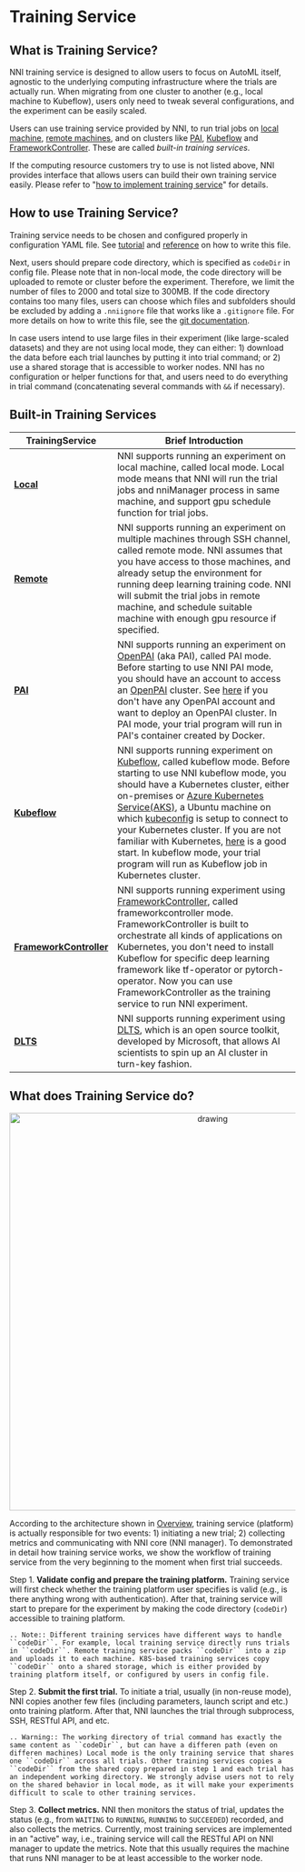 # Training Service

## What is Training Service?

NNI training service is designed to allow users to focus on AutoML itself, agnostic to the underlying computing infrastructure where the trials are actually run. When migrating from one cluster to another (e.g., local machine to Kubeflow), users only need to tweak several configurations, and the experiment can be easily scaled.

Users can use training service provided by NNI, to run trial jobs on [local machine](./LocalMode.md), [remote machines](./RemoteMachineMode.md), and on clusters like [PAI](./PaiMode.md), [Kubeflow](./KubeflowMode.md) and [FrameworkController](./FrameworkControllerMode.md). These are called *built-in training services*.

If the computing resource customers try to use is not listed above, NNI provides interface that allows users can build their own training service easily. Please refer to "[how to implement training service](./HowToImplementTrainingService)" for details.

## How to use Training Service?

Training service needs to be chosen and configured properly in configuration YAML file. See [tutorial](../Tutorial/QuickStart) and [reference](../Tutorial/ExperimentConfig) on how to write this file.

Next, users should prepare code directory, which is specified as `codeDir` in config file. Please note that in non-local mode, the code directory will be uploaded to remote or cluster before the experiment. Therefore, we limit the number of files to 2000 and total size to 300MB. If the code directory contains too many files, users can choose which files and subfolders should be excluded by adding a `.nniignore` file that works like a `.gitignore` file. For more details on how to write this file, see the [git documentation](https://git-scm.com/docs/gitignore#_pattern_format).

In case users intend to use large files in their experiment (like large-scaled datasets) and they are not using local mode, they can either: 1) download the data before each trial launches by putting it into trial command; or 2) use a shared storage that is accessible to worker nodes. NNI has no configuration or helper functions for that, and users need to do everything in trial command (concatenating several commands with `&&` if necessary).

## Built-in Training Services

|TrainingService|Brief Introduction|
|---|---|
|[__Local__](./LocalMode.html)|NNI supports running an experiment on local machine, called local mode. Local mode means that NNI will run the trial jobs and nniManager process in same machine, and support gpu schedule function for trial jobs.|
|[__Remote__](./RemoteMachineMode.html)|NNI supports running an experiment on multiple machines through SSH channel, called remote mode. NNI assumes that you have access to those machines, and already setup the environment for running deep learning training code. NNI will submit the trial jobs in remote machine, and schedule suitable machine with enough gpu resource if specified.|
|[__PAI__](./PaiMode.html)|NNI supports running an experiment on [OpenPAI](https://github.com/Microsoft/pai) (aka PAI), called PAI mode. Before starting to use NNI PAI mode, you should have an account to access an [OpenPAI](https://github.com/Microsoft/pai) cluster. See [here](https://github.com/Microsoft/pai#how-to-deploy) if you don't have any OpenPAI account and want to deploy an OpenPAI cluster. In PAI mode, your trial program will run in PAI's container created by Docker.|
|[__Kubeflow__](./KubeflowMode.html)|NNI supports running experiment on [Kubeflow](https://github.com/kubeflow/kubeflow), called kubeflow mode. Before starting to use NNI kubeflow mode, you should have a Kubernetes cluster, either on-premises or [Azure Kubernetes Service(AKS)](https://azure.microsoft.com/en-us/services/kubernetes-service/), a Ubuntu machine on which [kubeconfig](https://kubernetes.io/docs/concepts/configuration/organize-cluster-access-kubeconfig/) is setup to connect to your Kubernetes cluster. If you are not familiar with Kubernetes, [here](https://kubernetes.io/docs/tutorials/kubernetes-basics/) is a good start. In kubeflow mode, your trial program will run as Kubeflow job in Kubernetes cluster.|
|[__FrameworkController__](./FrameworkControllerMode.html)|NNI supports running experiment using [FrameworkController](https://github.com/Microsoft/frameworkcontroller), called frameworkcontroller mode. FrameworkController is built to orchestrate all kinds of applications on Kubernetes, you don't need to install Kubeflow for specific deep learning framework like tf-operator or pytorch-operator. Now you can use FrameworkController as the training service to run NNI experiment.|
|[__DLTS__](./DLTSMode.html)|NNI supports running experiment using [DLTS](https://github.com/microsoft/DLWorkspace.git), which is an open source toolkit, developed by Microsoft, that allows AI scientists to spin up an AI cluster in turn-key fashion.|

## What does Training Service do?

<p align="center">
<img src="https://user-images.githubusercontent.com/23273522/51816536-ed055580-2301-11e9-8ad8-605a79ee1b9a.png" alt="drawing" width="700"/>
</p>

According to the architecture shown in [Overview](../Overview), training service (platform) is actually responsible for two events: 1) initiating a new trial; 2) collecting metrics and communicating with NNI core (NNI manager). To demonstrated in detail how training service works, we show the workflow of training service from the very beginning to the moment when first trial succeeds.

Step 1. **Validate config and prepare the training platform.** Training service will first check whether the training platform user specifies is valid (e.g., is there anything wrong with authentication). After that, training service will start to prepare for the experiment by making the code directory (`codeDir`) accessible to training platform.

```eval_rst
.. Note:: Different training services have different ways to handle ``codeDir``. For example, local training service directly runs trials in ``codeDir``. Remote training service packs ``codeDir`` into a zip and uploads it to each machine. K8S-based training services copy ``codeDir`` onto a shared storage, which is either provided by training platform itself, or configured by users in config file.
```

Step 2. **Submit the first trial.** To initiate a trial, usually (in non-reuse mode), NNI copies another few files (including parameters, launch script and etc.) onto training platform. After that, NNI launches the trial through subprocess, SSH, RESTful API, and etc.

```eval_rst
.. Warning:: The working directory of trial command has exactly the same content as ``codeDir``, but can have a differen path (even on differen machines) Local mode is the only training service that shares one ``codeDir`` across all trials. Other training services copies a ``codeDir`` from the shared copy prepared in step 1 and each trial has an independent working directory. We strongly advise users not to rely on the shared behavior in local mode, as it will make your experiments difficult to scale to other training services.
```

Step 3. **Collect metrics.**  NNI then monitors the status of trial, updates the status (e.g., from `WAITING` to `RUNNING`, `RUNNING` to `SUCCEEDED`) recorded, and also collects the metrics. Currently, most training services are implemented in an "active" way, i.e., training service will call the RESTful API on NNI manager to update the metrics. Note that this usually requires the machine that runs NNI manager to be at least accessible to the worker node.
